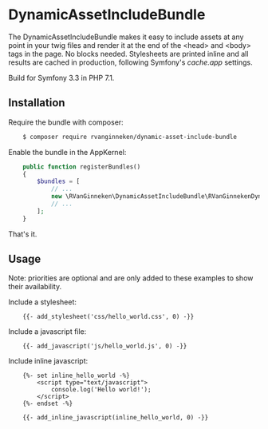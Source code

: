 DynamicAssetIncludeBundle
=============

The DynamicAssetIncludeBundle makes it easy to include assets at any point in your twig files and render it at the end of the \<head\> and \<body\> tags in the page. No blocks needed.
Stylesheets are printed inline and all results are cached in production, following Symfony's *cache.app* settings.

Build for Symfony 3.3 in PHP 7.1.

Installation
------------

Require the bundle with composer:
```bash
    $ composer require rvanginneken/dynamic-asset-include-bundle
```

Enable the bundle in the AppKernel:
```php
    public function registerBundles()
    {
        $bundles = [
            // ...
            new \RVanGinneken\DynamicAssetIncludeBundle\RVanGinnekenDynamicAssetIncludeBundle(),
            // ...
        ];
    }
```

That's it.

Usage
-------
Note: priorities are optional and are only added to these examples to show their availability.

Include a stylesheet:
```twig
    {{- add_stylesheet('css/hello_world.css', 0) -}}
```

Include a javascript file:
```twig
    {{- add_javascript('js/hello_world.js', 0) -}}
```

Include inline javascript:
```twig
    {%- set inline_hello_world -%}
        <script type="text/javascript">
            console.log('Hello world!');
        </script>
    {%- endset -%}
    
    {{- add_inline_javascript(inline_hello_world, 0) -}}
```